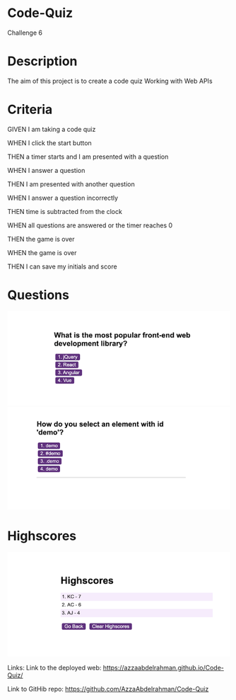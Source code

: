 # Code-Quiz
Challenge 6 

# Description
The aim of this project is to create a code quiz Working with Web APIs





# Criteria
GIVEN I am taking a code quiz

WHEN I click the start button

THEN a timer starts and I am presented with a question

WHEN I answer a question

THEN I am presented with another question

WHEN I answer a question incorrectly

THEN time is subtracted from the clock

WHEN all questions are answered or the timer reaches 0

THEN the game is over

WHEN the game is over

THEN I can save my initials and score


# Questions 
![Alt text](q1.png)
![Alt text](q2.png)


# Highscores
![Alt text](highscore.png)




Links: 
Link to the deployed web: https://azzaabdelrahman.github.io/Code-Quiz/


Link to GitHib repo: https://github.com/AzzaAbdelrahman/Code-Quiz
